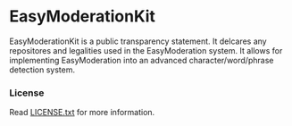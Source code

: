 # EasyModerationKit

EasyModerationKit is a public transparency statement. It delcares any repositores and legalities used in the EasyModeration system. It allows for implementing EasyModeration into an advanced character/word/phrase detection system.

### License
Read [LICENSE.txt](/LICENSE) for more information.

